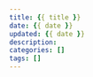 ```yaml
---
title: {{ title }}
date: {{ date }}
updated: {{ date }}
description:
categories: []
tags: []
---
```

